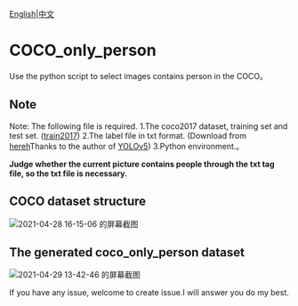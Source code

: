  [English](https://github.com/SpongeBab/COCO_only_person/README-en.md)|[中文](https://github.com/SpongeBab/COCO_only_person/README.md)

# COCO_only_person
Use the python script to select images contains person in the COCO。

## Note
Note: The following file is required.
1.The coco2017 dataset, training set and test set. ([train2017](http://images.cocodataset.org/zips/train2017.zip))
2.The label file in txt format. (Download from [hereh](https://github.com/ultralytics/yolov5/releases/download/v1.0/coco2017labels.zip)Thanks to the author of [YOLOv5](https://github.com/ultralytics/yolov5))
3.Python environment.。

**Judge whether the current picture contains people through the txt tag file, so the txt file is necessary.**

## COCO dataset structure
![2021-04-28 16-15-06 的屏幕截图](https://user-images.githubusercontent.com/65898238/116506804-99bf4a80-a8f0-11eb-95aa-17e422a8e1d1.png)


## The generated coco_only_person dataset
![2021-04-29 13-42-46 的屏幕截图](https://user-images.githubusercontent.com/65898238/116506920-d8550500-a8f0-11eb-9f76-c86d84c2b99f.png)


If you have any issue, welcome to create issue.I will answer you do my best.
